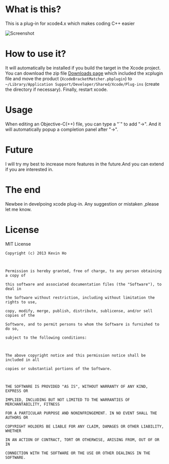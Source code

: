 # What is this?

This is a plug-in for xcode4.x which makes coding C++ easier

![Screenshot](https://raw.github.com/HoZanHoi/UselessPlugin/master/screenshot.png)

# How to use it?

It will automatically be installed if you build the target in the Xcode project. 
You can download the zip file [Downloads page](https://github.com/HoZanHoi/UselessPlugin/raw/master/Plug-inTest.xcplugin.zip) which included the xcplugin file and move the product (`XcodeBracketMatcher.pbplugin`) to `~/Library/Application Support/Developer/Shared/Xcode/Plug-ins` (create the directory if necessary).
Finally, restart xcode.

# Usage

When editing an Objective-C(++) file, you can type a "`" to add "->". And it will automatically popup a completion panel after "->".

# Future

I will try my best to increase more features in the future.And you can extend if you are interested in.

# The end

Newbee in develpoing xcode plug-in. Any suggestion or mistaken ,please let me know.

# License

MIT License

    Copyright (c) 2013 Kevin Ho

   

    Permission is hereby granted, free of charge, to any person obtaining a copy of

    this software and associated documentation files (the "Software"), to deal in

    the Software without restriction, including without limitation the rights to use,

    copy, modify, merge, publish, distribute, sublicense, and/or sell copies of the

    Software, and to permit persons to whom the Software is furnished to do so,

    subject to the following conditions:

   

    The above copyright notice and this permission notice shall be included in all

    copies or substantial portions of the Software.

   

    THE SOFTWARE IS PROVIDED "AS IS", WITHOUT WARRANTY OF ANY KIND, EXPRESS OR

    IMPLIED, INCLUDING BUT NOT LIMITED TO THE WARRANTIES OF MERCHANTABILITY, FITNESS

    FOR A PARTICULAR PURPOSE AND NONINFRINGEMENT. IN NO EVENT SHALL THE AUTHORS OR

    COPYRIGHT HOLDERS BE LIABLE FOR ANY CLAIM, DAMAGES OR OTHER LIABILITY, WHETHER

    IN AN ACTION OF CONTRACT, TORT OR OTHERWISE, ARISING FROM, OUT OF OR IN

    CONNECTION WITH THE SOFTWARE OR THE USE OR OTHER DEALINGS IN THE SOFTWARE.
